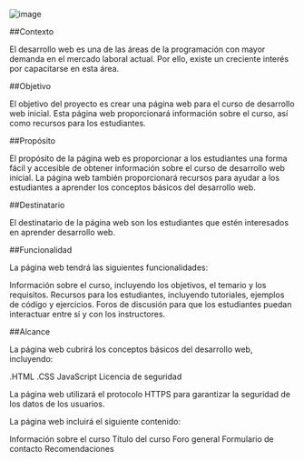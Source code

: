 

![image](https://github.com/Pamela198713/Pamelasol/assets/106390254/bd0c8d17-c9a0-48fa-abad-5bd12469967c)



##Contexto

El desarrollo web es una de las áreas de la programación con mayor demanda en el mercado laboral actual. Por ello, existe un creciente interés por capacitarse en esta área.

##Objetivo

El objetivo del proyecto es crear una página web para el curso de desarrollo web inicial. Esta página web proporcionará información sobre el curso, así como recursos para los estudiantes.

##Propósito

El propósito de la página web es proporcionar a los estudiantes una forma fácil y accesible de obtener información sobre el curso de desarrollo web inicial. La página web también proporcionará recursos para ayudar a los estudiantes a aprender los conceptos básicos del desarrollo web.

##Destinatario

El destinatario de la página web son los estudiantes que estén interesados en aprender desarrollo web.

##Funcionalidad

La página web tendrá las siguientes funcionalidades:

Información sobre el curso, incluyendo los objetivos, el temario y los requisitos.
Recursos para los estudiantes, incluyendo tutoriales, ejemplos de código y ejercicios.
Foros de discusión para que los estudiantes puedan interactuar entre sí y con los instructores.

##Alcance

La página web cubrirá los conceptos básicos del desarrollo web, incluyendo:

.HTML
.CSS
JavaScript
Licencia de seguridad

La página web utilizará el protocolo HTTPS para garantizar la seguridad de los datos de los usuarios.

La página web incluirá el siguiente contenido:

Información sobre el curso
Título del curso
Foro general
Formulario de contacto
Recomendaciones


